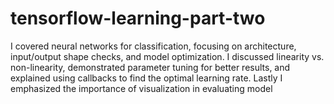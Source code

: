 # tensorflow-learning-part-two
I covered neural networks for classification, focusing on architecture, input/output shape checks, and model optimization. I discussed linearity vs. non-linearity, demonstrated parameter tuning for better results, and explained using callbacks to find the optimal learning rate. Lastly I emphasized the importance of visualization in evaluating model
